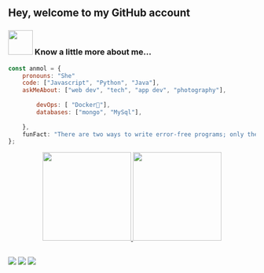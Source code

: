 ## Hey, welcome to my GitHub account
### <img src="https://media.giphy.com/media/VgCDAzcKvsR6OM0uWg/giphy.gif" width="50"> Know a little more about me...  

```javascript
const anmol = {
    pronouns: "She" 
    code: ["Javascript", "Python", "Java"],
    askMeAbout: ["web dev", "tech", "app dev", "photography"],
 
        devOps: [ "Docker🐳"],
        databases: ["mongo", "MySql"],
      
    },
    funFact: "There are two ways to write error-free programs; only the third one works"
};
```

<div align="center">
  <a href="https://github.com/catarinaSi">
  <img height="180em" src="https://github-readme-stats.vercel.app/api?username=catarinaSi&show_icons=true&theme=jolly&include_all_commits=true&count_private=true"/>
  <img height="180em" src="https://github-readme-stats.vercel.app/api/top-langs/?username=catarinaSi&layout=compact&langs_count=7&theme=jolly"/>
</div>

  ##
  <dib>
  <a href="https://instagram.com/catarinasimoes__" target="_blank"><img src="https://img.shields.io/badge/-Instagram-%23E4405F?style=for-the-badge&logo=instagram&logoColor=white" target="_blank"></a>
  <a href = "mailto:catarinapelixo.simoes@gmail.com"><img src="https://img.shields.io/badge/-Gmail-%23333?style=for-the-badge&logo=gmail&logoColor=white" target="_blank"></a>
  <a href="https://www.linkedin.com/in/catarina-simoes-4a6268204/" target="_blank"><img src="https://img.shields.io/badge/-LinkedIn-%230077B5?style=for-the-badge&logo=linkedin&logoColor=white" target="_blank"></a> 

      
 
